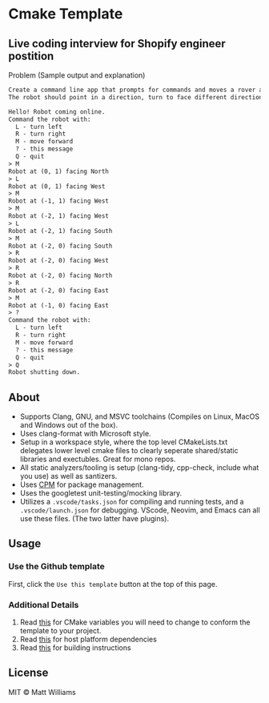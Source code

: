 # Cmake Template

## Live coding interview for Shopify engineer postition

Problem (Sample output and explanation)

```txt
Create a command line app that prompts for commands and moves a rover around a 2D plane.
The robot should point in a direction, turn to face different directions, and move in the direction it is facing.

Hello! Robot coming online.
Command the robot with:
  L - turn left
  R - turn right
  M - move forward
  ? - this message
  Q - quit
> M
Robot at (0, 1) facing North
> L
Robot at (0, 1) facing West
> M
Robot at (-1, 1) facing West
> M
Robot at (-2, 1) facing West
> L
Robot at (-2, 1) facing South
> M
Robot at (-2, 0) facing South
> R
Robot at (-2, 0) facing West
> R
Robot at (-2, 0) facing North
> R
Robot at (-2, 0) facing East
> M
Robot at (-1, 0) facing East
> ?
Command the robot with:
  L - turn left
  R - turn right
  M - move forward
  ? - this message
  Q - quit
> Q
Robot shutting down.
```



## About

- Supports Clang, GNU, and MSVC toolchains (Compiles on Linux, MacOS and Windows out of the box).
- Uses clang-format with Microsoft style.
- Setup in a workspace style, where the top level CMakeLists.txt delegates lower level cmake files to clearly seperate shared/static libraries and exectubles. Great for mono repos.
- All static analyzers/tooling is setup (clang-tidy, cpp-check, include what you use) as well as santizers.
- Uses [CPM](https://github.com/cpm-cmake/CPM.cmake) for package management.
- Uses the googletest unit-testing/mocking library.
- Utilizes a `.vscode/tasks.json` for compiling and running tests, and a `.vscode/launch.json` for debugging. VScode, Neovim, and Emacs can all use these files. (The two latter have plugins).

## Usage

### Use the Github template

First, click the `Use this template` button at the top of this page.

### Additional Details

1. Read [this](./docs/make_it_your_own.md) for CMake variables you will need to change to conform the template to your project.
2. Read [this](./docs/dependencies.md) for host platform dependencies
3. Read [this](./docs/building.md) for building instructions

## License

MIT © Matt Williams
